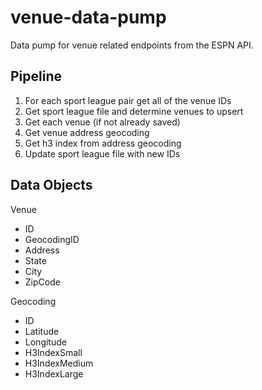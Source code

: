 # venue-data-pump

Data pump for venue related endpoints from the ESPN API. 

## Pipeline

1. For each sport league pair get all of the venue IDs
2. Get sport league file and determine venues to upsert
3. Get each venue (if not already saved)
4. Get venue address geocoding
5. Get h3 index from address geocoding
6. Update sport league file with new IDs

## Data Objects

Venue
- ID
- GeocodingID
- Address
- State
- City
- ZipCode

Geocoding
- ID
- Latitude
- Longitude
- H3IndexSmall
- H3IndexMedium
- H3IndexLarge

